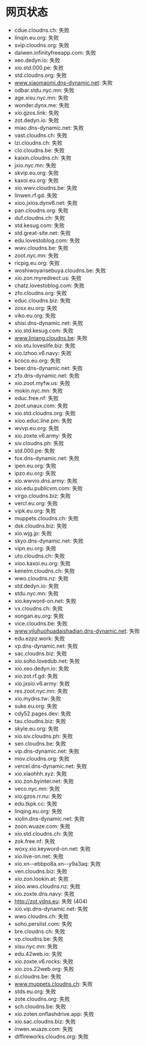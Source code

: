 # 网页状态
- cdue.cloudns.ch: 失败
- linqin.eu.org: 失败
- svip.cloudns.org: 失败
- daiwen.infinityfreeapp.com: 失败
- xeo.dedyn.io: 失败
- xio.std.000.pe: 失败
- std.cloudns.org: 失败
- www.xiaomaomi.dns-dynamic.net: 失败
- odbar.stdu.nyc.mn: 失败
- age.xisu.nyc.mn: 失败
- wonder.dynx.me: 失败
- xio.gzos.link: 失败
- zot.dedyn.io: 失败
- miao.dns-dynamic.net: 失败
- vast.cloudns.ch: 失败
- lzi.cloudns.ch: 失败
- clo.cloudns.be: 失败
- kaixin.cloudns.ch: 失败
- jxio.nyc.mn: 失败
- skvip.eu.org: 失败
- kaxoi.eu.org: 失败
- xio.wwv.cloudns.be: 失败
- linwen.rf.gd: 失败
- xioo.jxios.dynv6.net: 失败
- pan.cloudns.org: 失败
- duf.cloudns.ch: 失败
- std.kesug.com: 失败
- std.great-site.net: 失败
- edu.lovestoblog.com: 失败
- wwv.cloudns.be: 失败
- zoot.nyc.mn: 失败
- ricpig.eu.org: 失败
- woshiwoyansebuya.cloudns.be: 失败
- xio.zon.myredirect.us: 失败
- chatz.lovestoblog.com: 失败
- zfo.cloudns.org: 失败
- educ.cloudns.biz: 失败
- zosx.eu.org: 失败
- viko.eu.org: 失败
- shisi.dns-dynamic.net: 失败
- xio.std.kesug.com: 失败
- www.liniang.cloudns.be: 失败
- xio.stu.loveslife.biz: 失败
- xio.lzhoo.v6.navy: 失败
- kcoco.eu.org: 失败
- beer.dns-dynamic.net: 失败
- zfo.dns-dynamic.net: 失败
- xio.zoot.myfw.us: 失败
- mokin.nyc.mn: 失败
- educ.free.nf: 失败
- zoot.unaux.com: 失败
- xio.std.cloudns.org: 失败
- xioo.educ.line.pm: 失败
- wvvp.eu.org: 失败
- xio.zoxte.v6.army: 失败
- siv.cloudns.ph: 失败
- std.000.pe: 失败
- fox.dns-dynamic.net: 失败
- ipen.eu.org: 失败
- ipzo.eu.org: 失败
- xio.wwvio.dns.army: 失败
- xio.edu.publicvm.com: 失败
- virgo.cloudns.biz: 失败
- vercl.eu.org: 失败
- vipk.eu.org: 失败
- muppets.cloudns.ch: 失败
- dsk.cloudns.biz: 失败
- xio.wjg.jp: 失败
- skyo.dns-dynamic.net: 失败
- vipn.eu.org: 失败
- uto.cloudns.ch: 失败
- xioo.kaxoi.eu.org: 失败
- kenelm.cloudns.ch: 失败
- wwo.cloudns.nz: 失败
- std.dedyn.io: 失败
- stdu.nyc.mn: 失败
- xio.keyword-on.net: 失败
- vx.cloudns.ch: 失败
- xongan.eu.org: 失败
- vice.cloudns.be: 失败
- www.yiluhuohuadaishadian.dns-dynamic.net: 失败
- edu.ezpz.work: 失败
- vp.dns-dynamic.net: 失败
- sac.cloudns.biz: 失败
- xio.soho.lovedub.net: 失败
- xio.xeo.dedyn.io: 失败
- xio.zot.rf.gd: 失败
- xio.jxsio.v6.army: 失败
- res.zoot.nyc.mn: 失败
- xio.mydns.tw: 失败
- suke.eu.org: 失败
- cdy52.pages.dev: 失败
- tau.cloudns.biz: 失败
- skyle.eu.org: 失败
- xio.siv.cloudns.ph: 失败
- sen.cloudns.be: 失败
- vip.dns-dynamic.net: 失败
- mov.cloudns.org: 失败
- vercel.dns-dynamic.net: 失败
- xio.xiaohhh.xyz: 失败
- xio.zon.byinter.net: 失败
- veco.nyc.mn: 失败
- xio.gzos.rr.nu: 失败
- edu.tkpk.cc: 失败
- linqing.eu.org: 失败
- xiolin.dns-dynamic.net: 失败
- zoon.wuaze.com: 失败
- xio.std.cloudns.ch: 失败
- zok.free.nf: 失败
- woxy.xio.keyword-on.net: 失败
- xio.live-on.net: 失败
- xio.xn--ebbpo8a.xn--y9a3aq: 失败
- ven.cloudns.biz: 失败
- xio.zon.lookin.at: 失败
- xioo.wwo.cloudns.nz: 失败
- xio.zoxte.dns.navy: 失败
- http://zot.ydns.eu: 失败 (404)
- xio.vip.dns-dynamic.net: 失败
- wwo.cloudns.ch: 失败
- soho.perslist.com: 失败
- bre.cloudns.ch: 失败
- vp.cloudns.be: 失败
- xisu.nyc.mn: 失败
- edu.42web.io: 失败
- xio.zoxte.v6.rocks: 失败
- xio.zos.22web.org: 失败
- si.cloudns.be: 失败
- www.muppets.cloudns.ch: 失败
- stds.eu.org: 失败
- zote.cloudns.org: 失败
- sch.cloudns.be: 失败
- xio.zoten.onflashdrive.app: 失败
- xio.sac.cloudns.biz: 失败
- inwen.wuaze.com: 失败
- diffireworks.cloudns.org: 失败
